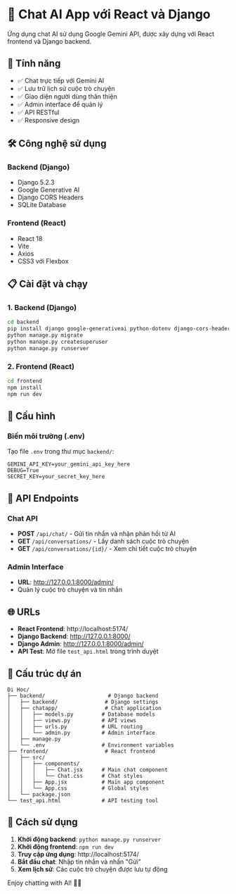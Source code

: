 # 🤖 Chat AI App với React và Django

Ứng dụng chat AI sử dụng Google Gemini API, được xây dựng với React frontend và Django backend.

## 🚀 Tính năng

- ✅ Chat trực tiếp với Gemini AI
- ✅ Lưu trữ lịch sử cuộc trò chuyện
- ✅ Giao diện người dùng thân thiện
- ✅ Admin interface để quản lý
- ✅ API RESTful
- ✅ Responsive design

## 🛠️ Công nghệ sử dụng

### Backend (Django)
- Django 5.2.3
- Google Generative AI
- Django CORS Headers
- SQLite Database

### Frontend (React)
- React 18
- Vite
- Axios
- CSS3 với Flexbox

## 📋 Cài đặt và chạy

### 1. Backend (Django)

```bash
cd backend
pip install django google-generativeai python-dotenv django-cors-headers
python manage.py migrate
python manage.py createsuperuser
python manage.py runserver
```

### 2. Frontend (React)

```bash
cd frontend
npm install
npm run dev
```

## 🔧 Cấu hình

### Biến môi trường (.env)
Tạo file `.env` trong thư mục `backend/`:

```env
GEMINI_API_KEY=your_gemini_api_key_here
DEBUG=True
SECRET_KEY=your_secret_key_here
```

## 📡 API Endpoints

### Chat API
- **POST** `/api/chat/` - Gửi tin nhắn và nhận phản hồi từ AI
- **GET** `/api/conversations/` - Lấy danh sách cuộc trò chuyện
- **GET** `/api/conversations/{id}/` - Xem chi tiết cuộc trò chuyện

### Admin Interface
- **URL**: http://127.0.0.1:8000/admin/
- Quản lý cuộc trò chuyện và tin nhắn

## 🌐 URLs

- **React Frontend**: http://localhost:5174/
- **Django Backend**: http://127.0.0.1:8000/
- **Django Admin**: http://127.0.0.1:8000/admin/
- **API Test**: Mở file `test_api.html` trong trình duyệt

## 📂 Cấu trúc dự án

```
Di Hoc/
├── backend/                    # Django backend
│   ├── backend/               # Django settings
│   ├── chatapp/               # Chat application
│   │   ├── models.py         # Database models
│   │   ├── views.py          # API views
│   │   ├── urls.py           # URL routing
│   │   └── admin.py          # Admin interface
│   ├── manage.py
│   └── .env                  # Environment variables
├── frontend/                  # React frontend
│   ├── src/
│   │   ├── components/
│   │   │   ├── Chat.jsx      # Main chat component
│   │   │   └── Chat.css      # Chat styles
│   │   ├── App.jsx           # Main app component
│   │   └── App.css           # Global styles
│   └── package.json
└── test_api.html             # API testing tool
```

## 🎯 Cách sử dụng

1. **Khởi động backend**: `python manage.py runserver`
2. **Khởi động frontend**: `npm run dev`
3. **Truy cập ứng dụng**: http://localhost:5174/
4. **Bắt đầu chat**: Nhập tin nhắn và nhấn "Gửi"
5. **Xem lịch sử**: Các cuộc trò chuyện được lưu tự động

Enjoy chatting with AI! 🤖✨
